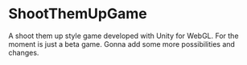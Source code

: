 # ShootThemUpGame
A shoot them up style game developed with Unity for WebGL.
For the moment is just a beta game. Gonna add some more possibilities and changes.
